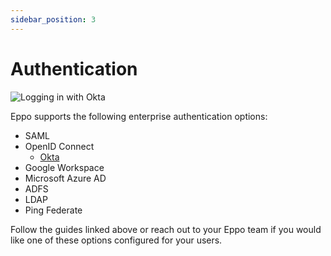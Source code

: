 ```yaml
---
sidebar_position: 3
---
```


# Authentication

![Logging in with Okta](/img/reference/okta.png)

Eppo supports the following enterprise authentication options:

- SAML
- OpenID Connect
  - [Okta](./okta)
- Google Workspace
- Microsoft Azure AD
- ADFS
- LDAP
- Ping Federate

Follow the guides linked above or reach out to your Eppo team if you would like one of these options configured for your users.
